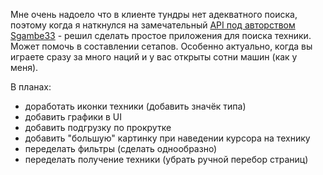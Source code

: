 Мне очень надоело что в клиенте тундры нет адекватного поиска, поэтому когда я наткнулся на замечательный [API под авторством Sgambe33](https://github.com/Sgambe33/WarThunder-Vehicles-API?tab=readme-ov-file) - решил сделать простое приложения для поиска техники.
Может помочь в составлении сетапов. Особенно актуально, когда вы играете сразу за много наций и у вас открыты сотни машин (как у меня).

В планах:
- доработать иконки техники (добавить значёк типа)
- добавить графики в UI
- добавить подгрузку по прокрутке
- добавить "большую" картинку при наведении курсора на технику
- переделать фильтры (сделать однообразно)
- переделать получение техники (убрать ручной перебор страниц)
